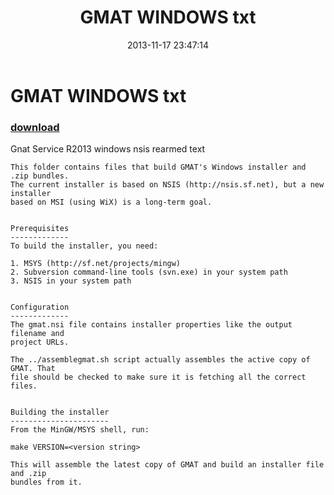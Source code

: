 ﻿---
pid:            4616
poster:         Raven
title:          GMAT WINDOWS txt
date:           2013-11-17 23:47:14
format:         posh
parent:         0
parent:         0

---

# GMAT WINDOWS txt

### [download](4616.ps1)

Gnat Service R2013 windows nsis rearmed text

```posh
This folder contains files that build GMAT's Windows installer and .zip bundles.
The current installer is based on NSIS (http://nsis.sf.net), but a new installer
based on MSI (using WiX) is a long-term goal.


Prerequisites
-------------
To build the installer, you need:

1. MSYS (http://sf.net/projects/mingw)
2. Subversion command-line tools (svn.exe) in your system path
3. NSIS in your system path


Configuration
-------------
The gmat.nsi file contains installer properties like the output filename and
project URLs.

The ../assemblegmat.sh script actually assembles the active copy of GMAT. That
file should be checked to make sure it is fetching all the correct files.


Building the installer
----------------------
From the MinGW/MSYS shell, run:

make VERSION=<version string>

This will assemble the latest copy of GMAT and build an installer file and .zip
bundles from it.
```
